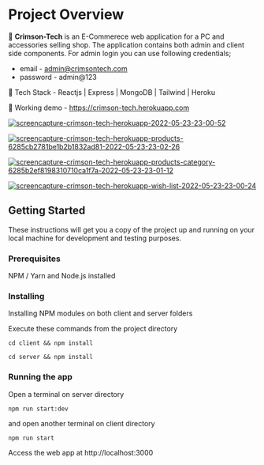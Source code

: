 # Project Overview

🚀 <b>Crimson-Tech</b> is an E-Commerece web application for a PC and accessories selling shop. The application contains both admin and client side components. For admin login you can use following credentials;<br/>
- email - admin@crimsontech.com<br/>
- password - admin@123

🚀 Tech Stack - Reactjs | Express | MongoDB | Tailwind | Heroku<br/>

🚀 Working demo - https://crimson-tech.herokuapp.com<br/>

<a href="https://ibb.co/bRtJBxD"><img src="https://i.ibb.co/84kc5Jt/screencapture-crimson-tech-herokuapp-2022-05-23-23-00-52.png" alt="screencapture-crimson-tech-herokuapp-2022-05-23-23-00-52" border="0"></a>

<a href="https://ibb.co/DzGrrVG"><img src="https://i.ibb.co/RYhjjvh/screencapture-crimson-tech-herokuapp-products-6285cb2781be1b2b1832ad81-2022-05-23-23-02-26.png" alt="screencapture-crimson-tech-herokuapp-products-6285cb2781be1b2b1832ad81-2022-05-23-23-02-26" border="0"></a>

<a href="https://ibb.co/BKZCfvT"><img src="https://i.ibb.co/rf6wQq5/screencapture-crimson-tech-herokuapp-products-category-6285b2ef8198310710ca1f7a-2022-05-23-23-01-12.png" alt="screencapture-crimson-tech-herokuapp-products-category-6285b2ef8198310710ca1f7a-2022-05-23-23-01-12" border="0"></a>


<a href="https://ibb.co/L0vftSp"><img src="https://i.ibb.co/3TkHN1h/screencapture-crimson-tech-herokuapp-wish-list-2022-05-23-23-00-24.png" alt="screencapture-crimson-tech-herokuapp-wish-list-2022-05-23-23-00-24" border="0"></a>

## Getting Started

These instructions will get you a copy of the project up and running on your local machine for development and testing purposes.

### Prerequisites

NPM / Yarn and Node.js installed

### Installing

Installing NPM modules on both client and server folders

Execute these commands from the project directory

```
cd client && npm install
```

```
cd server && npm install
```

### Running the app

Open a terminal on server directory

```
npm run start:dev
```

and open another terminal on client directory
```
npm run start
```

Access the web app at http://localhost:3000
